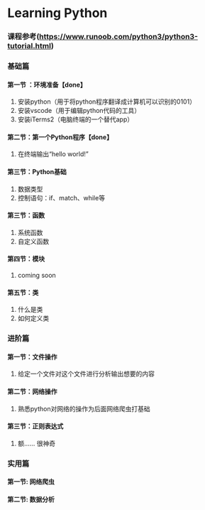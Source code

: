 # Learning Python

### 课程参考(https://www.runoob.com/python3/python3-tutorial.html)



### 基础篇

#### 第一节 ：环境准备【done】
1. 安装python（用于将python程序翻译成计算机可以识别的0101）
2. 安装vscode（用于编辑python代码的工具）
3. 安装iTerms2（电脑终端的一个替代app）

#### 第二节：第一个Python程序【done】
1. 在终端输出“hello world!”

#### 第三节：Python基础
1. 数据类型
2. 控制语句：if、match、while等


#### 第三节：函数
1. 系统函数
2. 自定义函数

#### 第四节：模块
1. coming soon

#### 第五节：类
1. 什么是类
2. 如何定义类


### 进阶篇

#### 第一节：文件操作
1. 给定一个文件对这个文件进行分析输出想要的内容

#### 第二节：网络操作
1. 熟悉python对网络的操作为后面网络爬虫打基础

#### 第三节：正则表达式
1. 额…… 很神奇



### 实用篇
#### 第一节: 网络爬虫
#### 第二节: 数据分析